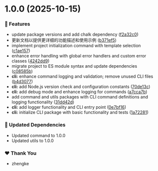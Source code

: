 # 1.0.0 (2025-10-15)

### 🚀 Features

- update package versions and add chalk dependency ([f2a32c0](https://github.com/Zhengke0110/zhengke-cli/commit/f2a32c0))
- 更新文档以提供更详细的功能描述和使用示例 ([b371ef5](https://github.com/Zhengke0110/zhengke-cli/commit/b371ef5))
- implement project initialization command with template selection ([c1ae157](https://github.com/Zhengke0110/zhengke-cli/commit/c1ae157))
- enhance error handling with global error handlers and custom error classes ([4242dd9](https://github.com/Zhengke0110/zhengke-cli/commit/4242dd9))
- migrate project to ES module syntax and update dependencies ([c08585b](https://github.com/Zhengke0110/zhengke-cli/commit/c08585b))
- **cli:** enhance command logging and validation; remove unused CLI files ([b4d3077](https://github.com/Zhengke0110/zhengke-cli/commit/b4d3077))
- **cli:** add Node.js version check and configuration constants ([70de13c](https://github.com/Zhengke0110/zhengke-cli/commit/70de13c))
- **cli:** add debug mode and enhance logging for commands ([a7cca7b](https://github.com/Zhengke0110/zhengke-cli/commit/a7cca7b))
- add command and utils packages with CLI command definitions and logging functionality ([31dd42d](https://github.com/Zhengke0110/zhengke-cli/commit/31dd42d))
- **cli:** add logger functionality and CLI entry point ([0e7bf16](https://github.com/Zhengke0110/zhengke-cli/commit/0e7bf16))
- **cli:** initialize CLI package with basic functionality and tests ([1a72281](https://github.com/Zhengke0110/zhengke-cli/commit/1a72281))

### 🧱 Updated Dependencies

- Updated command to 1.0.0
- Updated utils to 1.0.0

### ❤️ Thank You

- zhengke